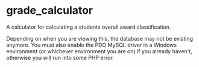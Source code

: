 # grade_calculator
A calculator for calculating a students overall award classification.

Depending on when you are viewing this, the database may not be existing anymore.
You must also enable the PDO MySQL driver in a Windows environment (or whichever environment you are on) if you already haven't, otherwise you will run into some PHP error.
